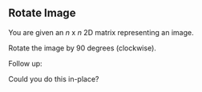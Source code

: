 ## Rotate Image

You are given an *n* x *n* 2D matrix representing an image.

Rotate the image by 90 degrees (clockwise).

Follow up:

Could you do this in-place?
